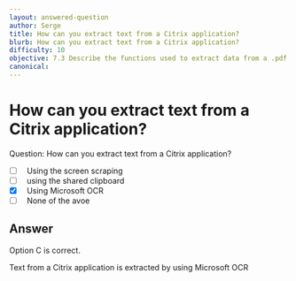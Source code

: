 ```yaml
---
layout: answered-question
author: Serge
title: How can you extract text from a Citrix application?
blurb: How can you extract text from a Citrix application?
difficulty: 10
objective: 7.3 Describe the functions used to extract data from a .pdf file; for example, using OCR
canonical: 
---
```


<h1>How can you extract text from a Citrix application?</h1>

Question:  How can you extract text from a Citrix application?

 - [ ] &nbsp;  Using the screen scraping
 - [ ] &nbsp;  using the shared clipboard
 - [X] &nbsp;  Using Microsoft OCR
 - [ ] &nbsp;  None of the avoe

## Answer

Option C is correct.

Text from a Citrix application is extracted by using Microsoft OCR

